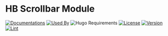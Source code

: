 # HB Scrollbar Module

[![Documentations](https://img.shields.io/badge/docs-references-blue?logo=hugo&style=flat-square)](https://hb.hugomods.com)
[![Used By](https://img.shields.io/badge/dynamic/json?color=success&label=used+by&query=repositories_humanize&logo=hugo&style=flat-square&url=https://api.razonyang.com/v1/github/dependents/hbstack/scrollbar)](https://github.com/hbstack/scrollbar/network/dependents)
![Hugo Requirements](https://img.shields.io/badge/dynamic/json?color=important&label=requirements&query=requirements&logo=hugo&style=flat-square&url=https://api.razonyang.com/v1/hugo/modules/github.com/hbstack/scrollbar)
[![License](https://img.shields.io/github/license/hbstack/scrollbar?style=flat-square)](https://github.com/hbstack/scrollbar/blob/main/LICENSE)
[![Version](https://img.shields.io/badge/dynamic/json?color=blue&label=version&query=name&url=https://api.razonyang.com/v1/github/tag/hbstack/scrollbar&style=flat-square)](https://github.com/hbstack/scrollbar/tags)
[![Lint](https://github.com/hbstack/scrollbar/actions/workflows/lint.yml/badge.svg?style=flat-square)](https://github.com/hbstack/scrollbar/actions/workflows/lint.yml)
